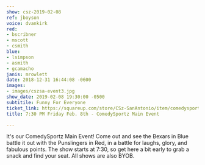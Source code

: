 ```yaml
---
show: csz-2019-02-08
ref: jboyson
voice: dvankirk
red:
- bscribner
- mscott
- csmith
blue:
- lsimpson
- asmith
- gcamacho
janis: mrowlett
date: 2018-12-31 16:44:08 -0600
images:
- images/cszsa-event3.jpg
show_date: 2019-02-08 19:30:00 -0500
subtitile: Funny For Everyone
ticket_link: https://squareup.com/store/CSz-SanAntonio/item/comedysportz-friday-night-24
title: 7:30 PM Friday Feb. 8th - ComedySportz Main Event

---
```

It's our ComedySportz Main Event! Come out and see the Bexars in Blue battle it out with the Punslingers in Red, in a battle for laughs, glory, and fabulous points. The show starts at 7:30, so get here a bit early to grab a snack and find your seat. All shows are also BYOB.